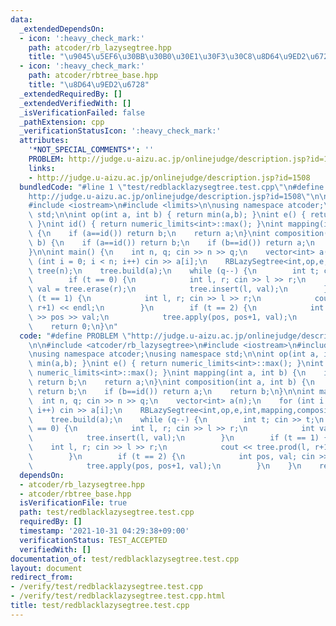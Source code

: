 ```yaml
---
data:
  _extendedDependsOn:
  - icon: ':heavy_check_mark:'
    path: atcoder/rb_lazysegtree.hpp
    title: "\u9045\u5EF6\u30BB\u30B0\u30E1\u30F3\u30C8\u8D64\u9ED2\u6728"
  - icon: ':heavy_check_mark:'
    path: atcoder/rbtree_base.hpp
    title: "\u8D64\u9ED2\u6728"
  _extendedRequiredBy: []
  _extendedVerifiedWith: []
  _isVerificationFailed: false
  _pathExtension: cpp
  _verificationStatusIcon: ':heavy_check_mark:'
  attributes:
    '*NOT_SPECIAL_COMMENTS*': ''
    PROBLEM: http://judge.u-aizu.ac.jp/onlinejudge/description.jsp?id=1508
    links:
    - http://judge.u-aizu.ac.jp/onlinejudge/description.jsp?id=1508
  bundledCode: "#line 1 \"test/redblacklazysegtree.test.cpp\"\n#define PROBLEM \"\
    http://judge.u-aizu.ac.jp/onlinejudge/description.jsp?id=1508\"\n\n#include <atcoder/rb_lazysegtree>\n\
    #include <iostream>\n#include <limits>\n\nusing namespace atcoder;\nusing namespace\
    \ std;\n\nint op(int a, int b) { return min(a,b); }\nint e() { return numeric_limits<int>::max();\
    \ }\nint id() { return numeric_limits<int>::max(); }\nint mapping(int a, int b)\
    \ {\n    if (a==id()) return b;\n    return a;\n}\nint composition(int a, int\
    \ b) {\n    if (a==id()) return b;\n    if (b==id()) return a;\n    return b;\n\
    }\n\nint main() {\n    int n, q; cin >> n >> q;\n    vector<int> a(n);\n    for\
    \ (int i = 0; i < n; i++) cin >> a[i];\n    RBLazySegtree<int,op,e,int,mapping,composition,id>\
    \ tree(n);\n    tree.build(a);\n    while (q--) {\n        int t; cin >> t;\n\
    \        if (t == 0) {\n            int l, r; cin >> l >> r;\n            int\
    \ val = tree.erase(r);\n            tree.insert(l, val);\n        }\n        if\
    \ (t == 1) {\n            int l, r; cin >> l >> r;\n            cout << tree.prod(l,\
    \ r+1) << endl;\n        }\n        if (t == 2) {\n            int pos, val; cin\
    \ >> pos >> val;\n            tree.apply(pos, pos+1, val);\n        }\n    }\n\
    \    return 0;\n}\n"
  code: "#define PROBLEM \"http://judge.u-aizu.ac.jp/onlinejudge/description.jsp?id=1508\"\
    \n\n#include <atcoder/rb_lazysegtree>\n#include <iostream>\n#include <limits>\n\
    \nusing namespace atcoder;\nusing namespace std;\n\nint op(int a, int b) { return\
    \ min(a,b); }\nint e() { return numeric_limits<int>::max(); }\nint id() { return\
    \ numeric_limits<int>::max(); }\nint mapping(int a, int b) {\n    if (a==id())\
    \ return b;\n    return a;\n}\nint composition(int a, int b) {\n    if (a==id())\
    \ return b;\n    if (b==id()) return a;\n    return b;\n}\n\nint main() {\n  \
    \  int n, q; cin >> n >> q;\n    vector<int> a(n);\n    for (int i = 0; i < n;\
    \ i++) cin >> a[i];\n    RBLazySegtree<int,op,e,int,mapping,composition,id> tree(n);\n\
    \    tree.build(a);\n    while (q--) {\n        int t; cin >> t;\n        if (t\
    \ == 0) {\n            int l, r; cin >> l >> r;\n            int val = tree.erase(r);\n\
    \            tree.insert(l, val);\n        }\n        if (t == 1) {\n        \
    \    int l, r; cin >> l >> r;\n            cout << tree.prod(l, r+1) << endl;\n\
    \        }\n        if (t == 2) {\n            int pos, val; cin >> pos >> val;\n\
    \            tree.apply(pos, pos+1, val);\n        }\n    }\n    return 0;\n}\n"
  dependsOn:
  - atcoder/rb_lazysegtree.hpp
  - atcoder/rbtree_base.hpp
  isVerificationFile: true
  path: test/redblacklazysegtree.test.cpp
  requiredBy: []
  timestamp: '2021-10-31 04:29:38+09:00'
  verificationStatus: TEST_ACCEPTED
  verifiedWith: []
documentation_of: test/redblacklazysegtree.test.cpp
layout: document
redirect_from:
- /verify/test/redblacklazysegtree.test.cpp
- /verify/test/redblacklazysegtree.test.cpp.html
title: test/redblacklazysegtree.test.cpp
---
```

